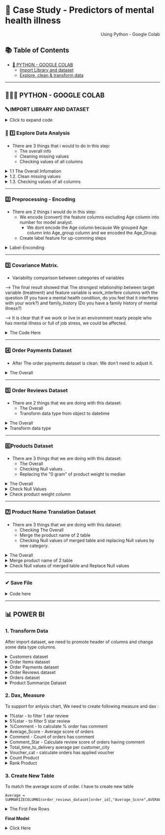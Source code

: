 # 🛒 Case Study - Predictors of mental health illness

<p align="right"> Using Python - Google Colab </p>


## :books: Table of Contents <!-- omit in toc -->

- [🔢 PYTHON - GOOGLE COLAB](#-python---google-colab)
  - [Import Library and dataset](#-import-library-and-dataset)
  - [Explore, clean & transform data](#-import-library-and-dataset)

---

## 👩🏼‍💻 PYTHON - GOOGLE COLAB

### 🔤 IMPORT LIBRARY AND DATASET 

<details><summary> Click to expand code </summary>
  
```python
#Import library
import numpy as np # linear algebra
import pandas as pd # data processing, CSV file I/O (e.g. pd.read_csv)
import seaborn as sns
import matplotlib.pyplot as plt
%matplotlib inline
from scipy import stats
from scipy.stats import randint

# prep
from sklearn.model_selection import train_test_split
from sklearn import preprocessing
from sklearn.datasets import make_classification
from sklearn.preprocessing import binarize, LabelEncoder, MinMaxScaler

# models
from sklearn.linear_model import LogisticRegression
from sklearn.tree import DecisionTreeClassifier
from sklearn.ensemble import RandomForestClassifier, ExtraTreesClassifier

# Validation libraries
from sklearn import metrics
from sklearn.metrics import accuracy_score, mean_squared_error, precision_recall_curve
from sklearn.model_selection import cross_val_score


#ensemble
from sklearn.ensemble import BaggingClassifier, AdaBoostClassifier, GradientBoostingClassifier
from sklearn.neighbors import KNeighborsClassifier
from sklearn.model_selection import GridSearchCV, RandomizedSearchCV
```

```python
#import dataset
df = pd.read_csv('/content/ex1.csv')
```
  
</details>

### 🔎 1️⃣ Explore Data Analysis

- There are 3 things that i would to do in this step:
  - The overall info 
  - Cleaning missing values
  - Checking values of all columns

<details><summary> 1.1 The  Overall Infomation </summary>
  
```python
df.head() 
```
![image](https://user-images.githubusercontent.com/101379141/203503490-5e514c69-a860-473a-8757-cd83a3633716.png)
  
```python
df.tail()
```
![image](https://user-images.githubusercontent.com/101379141/203503535-a3fc7b50-444a-4506-a7c5-8984730d99d2.png)
    
```python
df.info()
```  
![image](https://user-images.githubusercontent.com/101379141/203503625-bfb615ca-a92a-4448-933c-205182de4e92.png)
  
```python
df.describe()
```    
![image](https://user-images.githubusercontent.com/101379141/203503686-fe20ffc2-6892-4341-9040-3fff5d5b5a85.png)

</details>

<details><summary> 1.2. Clean missing values </summary>  
  
<br> We would check and clean the null values of all columns, beside that we also drop some unnecessary columns.
  
<details><summary> 1.2.a Check Null values </summary>

 ```python
df.isnull().sum()
 ```
![image](https://user-images.githubusercontent.com/101379141/203505779-681fc8b1-c367-4e7a-aa67-2773c0e35c14.png)

```python
#% Null values
dict_null = dict()
for i in df.columns:
  dict_null[i] = df[i].isnull().sum()/len(df['Timestamp'])*100
df1 = pd.DataFrame.from_dict(dict_null.items())
print(df1)
```
![image](https://user-images.githubusercontent.com/101379141/203506087-1709522f-ec27-4784-a498-6b36f1365956.png)

   
```python
df.drop(columns = ['Timestamp','state','Country','comments'], inplace = True)
df.isnull().sum()
```
![image](https://user-images.githubusercontent.com/101379141/203506299-8d4aef53-5e1f-49fd-8940-03d0c286e987.png)

</details>
 
<details><summary>  1.2.b Clean missing values of self_employed column  </summary>

 ``` python
df['self_employed'].unique() 
```
![image](https://user-images.githubusercontent.com/101379141/203506826-e7248295-e214-4fd2-bd75-c2391eb6f833.png)
  
  
```python
df['self_employed'].value_counts()
```
![image](https://user-images.githubusercontent.com/101379141/203506911-41280ea0-f49e-4196-b4bd-9497361deed7.png)

```python
# Replace Null values by the mode 
df['self_employed'].replace(np.NaN,'No',inplace=True)
df['self_employed'].unique()
```
![image](https://user-images.githubusercontent.com/101379141/203507148-ad53076c-7f10-4801-a248-d94f90f09baa.png)

 </details> 

<details><summary> 1.2.c Clean missing values of work_interfere column </summary>

```python
df['work_interfere'].unique()
```
![image](https://user-images.githubusercontent.com/101379141/203507974-d8980080-f83a-451d-b1bc-ecd729da0aa6.png)

```python
df['work_interfere'].value_counts()
```
![image](https://user-images.githubusercontent.com/101379141/203508032-bac8d92a-268a-4841-8cf6-d24f17911047.png)
  
```python
# Replace Null values
df['work_interfere'].replace(np.NaN, "Don't Know",inplace = True)
df['work_interfere'].value_counts()
```
![image](https://user-images.githubusercontent.com/101379141/203508172-adf418ec-db39-473b-bbe8-8fd0ffc85abf.png)

</details> 

<details><summary> Dataset with 0 Null values </summary>

```python
df.isnull().sum()
```
![image](https://user-images.githubusercontent.com/101379141/203508526-5e04e1b0-ae0a-4dfa-9717-c0dc7fa2a644.png)

</details> 
  
</details> 

<details><summary> 1.3. Checking values of all columns </summary>  

<br> After check values of all columns, we can see that there are some outliers in Gender and Age column 

<details><summary> Code here </summary> 
  
```python
my_list = df.columns.values.tolist()

for column in my_list:
  print(column)
  print(df[column].unique())  
```
![image](https://user-images.githubusercontent.com/101379141/203513372-7c48e84f-c537-478a-ab5c-09abb088f4b5.png)
![image](https://user-images.githubusercontent.com/101379141/203513431-d8c289e9-7e02-4aad-b761-bb13d1f93d98.png)

</details> 

<details><summary> 1.3.a Age Column </summary>  

```python
from matplotlib.pyplot import figure

figure(figsize=(10, 10))
df['Age'].value_counts().plot( kind= 'bar')  
```
![image](https://user-images.githubusercontent.com/101379141/203514344-2a02fc03-4f88-46a1-be28-ddd5d1fa556e.png)

```python
outliers =[]
for age in df['Age'].values:
  if age < 0 or age >100 :
    outliers.append(age)
    print(outliers)   
```
![image](https://user-images.githubusercontent.com/101379141/203514466-7edf6a18-6b0a-4bac-887d-33fd9c2908da.png)

```python
#Because There is only 5 outliers comparing total 1259 entries, so we can remove values of outliers

df = df.loc[(df['Age'] > 18) & (df['Age'] <100)]
                                                 
# 0 values means no outliers 
print(df[df["Age"].isin(outliers)] )
                                                
```
![image](https://user-images.githubusercontent.com/101379141/203514808-8a94c840-5fe3-46c7-b6a0-489d50ccaeb3.png)

```python
#Grouping Age
Age_Group = pd.cut(df['Age'],bins=[17,23,30,61,100],labels=['18-22', '23-30 ','30-60', '> 61'])
df.insert(23,'Age_Group',Age_Group)
df['Age_Group'].unique()                                                 
``` 
![image](https://user-images.githubusercontent.com/101379141/203514958-99f8b983-74e6-468b-9add-8bd849857770.png)     
                                                 
</details> 
  
<details><summary> 1.3.b Gender Column </summary>  

```python
df1= df['Gender'].unique()
print(df1)
```
![image](https://user-images.githubusercontent.com/101379141/203515507-eec125bc-adc6-44a8-8255-913128d85441.png)
  
```python
male_string = ["M", "Male", "male", "m", "Male-ish", "maile", "Cis Male", "Mal", "Male (CIS)","Make", "Male ", "Man","msle", "Mail", "cis male","Malr","Cis Man"]
female_string = ["Female", "female", "Cis Female", "F","Woman",  "f", "Femake","woman", "Female ", "cis-female/femme","Female (cis)","femail"]
others_string = ["Trans-female", "something kinda male?", "queer/she/they", "non-binary","Nah", "all", "Enby", "fluid", "Genderqueer", "Androgyne", "Agender", "male leaning androgynous", "Guy (-ish) ^_^", "Trans woman", "Neuter", "Female (trans)", "queer", "ostensibly male, unsure what that really means"]           

for index, row in df.iterrows():

    if str(row.Gender) in male_string:
        df['Gender'].replace(to_replace=row.Gender, value='male', inplace=True)

    if str(row.Gender) in female_string:
        df['Gender'].replace(to_replace=row.Gender, value='female', inplace=True)

    if str(row.Gender) in others_string:
        df['Gender'].replace(to_replace=row.Gender, value='other', inplace=True)


print(df['Gender'].unique())
```
![image](https://user-images.githubusercontent.com/101379141/203515581-7ec6c102-e6e8-413e-95eb-f5cd50487d08.png)
  
</details> 
</details> 
</details> 
</details> 

---
  
### 2️⃣  Preprocessing - Encoding

- There are 2 things I would do in this step:
  - We encode (convert) the feature columns excluding Age column into number for model analyst.
    - We dont encode the Age column because We grouped Age column into Age_group column and we encoded the Age_Group.
  - Create label feature for up-comming steps

<details><summary> Label-Enconding  </summary>
  
```python
label_dict = {}
#Label-Enconding
le = preprocessing.LabelEncoder()
for feature in df.columns:
  if feature != 'Age':
    le.fit(df[feature])
    le_name_mapping = dict(zip(le.classes_, le.transform(le.classes_)))
    df[feature] = le.transform(df[feature])
    # Get labels
    labelKey = 'label_' + feature
    labelValue = [*le_name_mapping]
    label_dict[labelKey] =labelValue
  else:
    label_dict['label_Age'] = list(df['Age'])

```
```python
df.info()
df.head() 
```
![image](https://user-images.githubusercontent.com/101379141/203689607-cac4134c-d4c6-4d42-809a-834013789ee5.png)
  
```python
for key, value in label_dict.items():     
    print(key, value)
```
![image](https://user-images.githubusercontent.com/101379141/203689659-b26ccd3c-3538-4125-8af9-d6b62cba9e5e.png)
  
</details>

---
### 3️⃣ Covariance Matrix.

- Variability comparison between categories of variables 

--> The final result showed that The strongest relationship between target variable (treatment) and feature variable is work_interfere columns with the question (If you have a mental health condition, do you feel that it interferes with your work?) and family_history (Do you have a family history of mental illness?)

--> It is clear that if we work or live in an environment nearly people who has mental illness or full of job stress, we could be affected. 

<details><summary> The  Code Here  </summary>

 ```python
 #correlation matrix
corrmat = df.corr()
f, ax = plt.subplots(figsize=(12, 9))
sns.heatmap(corrmat, vmax=.8, square=True);
plt.show()
 ```
![image](https://user-images.githubusercontent.com/101379141/203692179-340350ea-3d7f-4973-9d12-7afb062831b9.png)

```python
#treatment correlation matrix
k = 10 #number of variables for heatmap
cols = corrmat.nlargest(k, 'treatment')['treatment'].index
cm = np.corrcoef(df[cols].values.T)
sns.set(font_scale=1.25)
hm = sns.heatmap(cm, cbar=True, annot=True, square=True, fmt='.2f', annot_kws={'size': 10}, yticklabels=cols.values, xticklabels=cols.values)
plt.show()  
```
![image](https://user-images.githubusercontent.com/101379141/203692256-78d617f8-6243-4fe8-8a03-3ea149154f60.png)

  
</details>
 
---
### 4️⃣ Order Payments Dataset

- After The order payments dataset is clean. We don't need to adjust it.

<details><summary> The  Overall  </summary>

 ```python
 order_payments.head() 
 ```
![image](https://user-images.githubusercontent.com/101379141/202591939-ccd8d81a-2a52-4cab-affc-efded8b4b934.png)

```python
order_payments.info() 
```
![image](https://user-images.githubusercontent.com/101379141/202591974-428d8f50-9fd3-4ce2-b206-8dbbd40c60e1.png)

  
```python
order_payments['payment_type'].unique() 
```
![image](https://user-images.githubusercontent.com/101379141/202591995-81284279-97c3-49a2-a953-f3b0b3bab9cb.png)
  
</details>

---
### 5️⃣ Order Reviews Dataset

- There are 2 things that we are doing with this dataset:
  - The Overall
  - Transform data type from object to datetime 

<details><summary> The  Overall  </summary>

 ```python
 order_reviews.head() 
 ```
![image](https://user-images.githubusercontent.com/101379141/202593250-30d0b6e6-fd98-4413-98ac-93772b75b8d7.png)
  
```python
order_reviews.info() 
```
![image](https://user-images.githubusercontent.com/101379141/202593274-eb0ce20e-5c1e-4b96-8936-ed3a2d43536a.png)
  
```python
order_reviews['review_score'].value_counts()
```
![image](https://user-images.githubusercontent.com/101379141/202593298-38b5ceb6-5e8d-4695-93c6-8d624c479258.png)
 
</details>

<details><summary> Transform data type  </summary>

```python
 order_reviews['review_creation_date'] = pd.to_datetime(order_reviews['review_creation_date'])
order_reviews['review_answer_timestamp'] = pd.to_datetime(order_reviews['review_answer_timestamp'])

order_reviews['review_creation_date'] = order_reviews.review_creation_date.dt.strftime('%m/%d/%Y')
order_reviews['review_answer_timestamp'] = order_reviews.review_answer_timestamp.dt.strftime('%m/%d/%Y')
order_reviews.head(5)
 ```
  
![image](https://user-images.githubusercontent.com/101379141/202593442-736774bf-875a-4ff0-a273-bb31b2958a31.png)
 
</details>

---  
###  6️⃣Products Dataset
  
- There are 3 things that we are doing with this dataset:
  - The Overall
  - Checking Null values .
  - Replacing the "0 gram" of product weight to median

<details><summary> The  Overall  </summary>
  
 ```python
 products.head() 
 ```
![image](https://user-images.githubusercontent.com/101379141/202595562-89179cb5-d1b8-4503-ac9b-908cc286c44a.png)
  
```python
products.info() 
```
![image](https://user-images.githubusercontent.com/101379141/202595592-4a82a95a-9136-48ed-bba7-2fa4bc89777c.png)

  
```python
products.describe()
``` 
![image](https://user-images.githubusercontent.com/101379141/202595632-653f740c-1449-4279-a542-d9d506b269bf.png)

```python
# Min of product_weight_g = 0 , so we check this column to make sure there is nothing anomaly
products[products['product_weight_g']== 0]  
```
  
 ![image](https://user-images.githubusercontent.com/101379141/202595685-8a7e6a1c-c51d-4c21-a6b4-779cce86637b.png)

</details>

<details><summary> Check Null Values </summary>

```python
  #Check Null Values
  products.isnull().sum()
  ```
  ![image](https://user-images.githubusercontent.com/101379141/202596089-660af9b9-c2b1-4f9b-b894-945d6c388aba.png)


```python  
#Check Null values of category name column
products[products['product_category_name'].isnull() == True]
```
![image](https://user-images.githubusercontent.com/101379141/202596188-5f0c384f-8126-4b1e-b4b6-fc80c8d0841b.png)

```python
#Check Null values of weight column
products[products['product_weight_g'].isnull() == True]
```
  
![image](https://user-images.githubusercontent.com/101379141/202596235-c4e5dffb-90cf-4c80-97a0-3d14e83ba554.png)  

 ```python
  #Drop all 610 Null value rows , because they are not significant ( 610  rows compare to 32951 total entries )
  products = products.dropna()  
  products.isnull().sum()  
 ```
 ![image](https://user-images.githubusercontent.com/101379141/202596277-466fbd1b-d48b-4621-87a7-de256a357f78.png)
                                                                                       
</details>  

<details><summary> Check product weight column </summary>

  ```python
  #Check product_weight_g distribution
  sns.distplot(products['product_weight_g'])
  ```
  ![image](https://user-images.githubusercontent.com/101379141/202597280-5893fdcf-addb-40af-8b80-13b6561c8070.png)
  
  ```python
  #Replace "0" values of weight to "median"
  products['product_weight_g']= products['product_weight_g'].replace(0, products['product_weight_g'].median())  
  ```
  
  ```python
  products.describe()
  ```
  ![image](https://user-images.githubusercontent.com/101379141/202597233-2e49fc07-7420-4dad-98a2-39934266b62a.png)
  
</details>  

---  
### 7️⃣ Product Name Translation Dataset
  
- There are 3 things that we are doing with this dataset:
  - Checking The Overall  
  - Merge the product name of 2 table  
  - Checking Null values of merged table and replacing Null values by new category. 

<details><summary> The Overall </summary>

```python
product_name_translation.head()
```
![image](https://user-images.githubusercontent.com/101379141/202599864-11041880-bf87-475b-b51e-2fb433797183.png)

```python
product_name_translation.info()
```
  
![image](https://user-images.githubusercontent.com/101379141/202599948-948b1539-f4af-48cd-b166-b622589b4209.png)
  
</details>  

<details><summary> Merge product name of 2 table </summary>

```python
#Compare the product name of 2 table 
print(product_name_translation['product_category_name'].nunique())
print(products['product_category_name'].nunique()) 
```
![image](https://user-images.githubusercontent.com/101379141/202600071-0df0c1bc-816a-48df-8eef-aa62d1f147b6.png)

```python
product_summarize = products.merge(product_name_translation,how ='left', on = 'product_category_name' )  
```
  
</details>  

<details><summary> Check Null values of merged table and Replace Null values </summary>
  
```python
#Check Null values
product_summarize.isnull().sum()  
```
![image](https://user-images.githubusercontent.com/101379141/202600293-a3e49db7-04e0-4845-8eb0-f3ee59b72501.png)

```python
product_summarize[product_summarize['product_category_name_english'].isnull() == True]  
```
![image](https://user-images.githubusercontent.com/101379141/202600383-93313b22-bed2-4d2c-836b-27bf91d69c18.png)

```python
#Replace Null Value by Unspecified

product_summarize['product_category_name_english'] = product_summarize['product_category_name_english'].fillna(value ='Unspecified')  
product_summarize.isnull().sum()  

```
![image](https://user-images.githubusercontent.com/101379141/202600501-2c762e90-fa24-4e68-a958-ca4564de51c6.png)
    
</details>  

---
### ✔ Save File 

<details><summary> Code here  </summary>

```python
#File customers
customers.to_csv('/content/drive/MyDrive/Final/De 1/customers_dataset.csv',index=False)

#File orders dataset
orders.to_csv('/content/drive/MyDrive/Final/De 1/orders_dataset.csv',index=False)

#File orders items
order_items.to_csv('/content/drive/MyDrive/Final/De 1/order_items_dataset.csv',index=False)

#File order payments
order_payments.to_csv('/content/drive/MyDrive/Final/De 1/order_payments_dataset.csv',index=False)

#File order review
order_reviews.to_csv('/content/drive/MyDrive/Final/De 1/order_reviews_dataset.csv',index=False)

#Merged file of product & produc_translation 
product_summarize.to_csv('/content/drive/MyDrive/Final/De 1/product_summarize_dataset.csv',index=False)

```
</details>  

---
## 📊 POWER BI

### 1. Transform Data

After import dataset, we need to promote header of columns and change some data type columns. 

<details><summary> Customers dataset  </summary>

 - Source (first 10 rows)
  
![image](https://user-images.githubusercontent.com/101379141/202607728-04d35ccc-0db2-49b4-97f8-0d6e2cb0c03c.png)
  
 - Transformed 
  
 ![image](https://user-images.githubusercontent.com/101379141/202607690-acfd75d9-4359-4af6-85b8-c98c78fac434.png)

</details>  

<details><summary> Order Items dataset  </summary>
 
- Source (first 10 rows)
  
 ![image](https://user-images.githubusercontent.com/101379141/202607942-2038f7a4-e235-4a46-ac7b-86e2b673b294.png)
  
- Transformed
  
 ![image](https://user-images.githubusercontent.com/101379141/202608029-b7bc5871-cca9-477f-a03b-773566b168aa.png)
  
</details>  


<details><summary> Order Payments dataset  </summary>

- Source (First 10 rows)
  ![image](https://user-images.githubusercontent.com/101379141/202608207-1e51c2b0-5257-458c-8560-acbe82bdc4ec.png)
  
- Transformed
  ![image](https://user-images.githubusercontent.com/101379141/202608270-29d59313-6861-4c00-a2e1-643fc7f92ccd.png)
</details>  

<details><summary> Order Reviews dataset  </summary>

- Source (First 10 rows)
![image](https://user-images.githubusercontent.com/101379141/202608439-6de93b9f-57e5-4dde-8baf-46037492f1d8.png)

- Transformed
![image](https://user-images.githubusercontent.com/101379141/202608488-a2aa5431-19b6-4203-bf35-3515ab38ebdf.png)

</details>  

<details><summary> Orders dataset  </summary>

- Source (First 10 rows)
 ![image](https://user-images.githubusercontent.com/101379141/202608610-952075c6-cc13-4447-af29-f3a0d6ca5d7d.png)
  
- Transformed
  ![image](https://user-images.githubusercontent.com/101379141/202608652-21c233c4-5298-4060-a50b-043992d4cfdd.png)

</details>  

<details><summary> Product Summarize Dataset  </summary>
  
- Source (First 10 rows)
![image](https://user-images.githubusercontent.com/101379141/202608743-b762ec37-e78f-4db7-ba56-fc6e6d2fd238.png)

- Transformed  
![image](https://user-images.githubusercontent.com/101379141/202608775-130d0dd2-b3ec-4063-9eb1-174b5270b585.png)

</details>  

### 2. Dax, Measure

To support for anlysis chart, We need to create following measure and dax :

<details><summary> 1%star - to filter 1 star review  </summary>

```
%1star = divide(calculate(count(order_items_dataset[English_name_product]),order_items_dataset[Average_score] = 1),count(order_items_dataset[English_name_product]))
  
```  
</details>  

  
<details><summary> 5%star - to filter 5 star review  </summary>

```
%5star = divide(calculate(count(order_items_dataset[English_name_product]),order_items_dataset[Average_score] = 5),count(order_items_dataset[English_name_product]))
```
</details>  


<details><summary> %Comment - to calculate % order has comment   </summary>

```
%Comment = Divide(CALCULATE(count(order_reviews_dataset[Comment]), order_reviews_dataset[Comment] = "Comment"),count(order_reviews_dataset[order_id]))
```
</details> 

<details><summary> Average_Score - Average score of orders   </summary>

```
Average_Score = SUM(order_items_dataset[Average_score])/count(order_items_dataset[order_id])
```
</details>

<details><summary> Comment - Count of orders has comment   </summary>

```
Comment = CALCULATE(count(order_reviews_dataset[Comment]),order_reviews_dataset[Comment] = "Comment")
```
</details>

<details><summary> Comment_Star - Calculate review score of orders having comment   </summary>

```
Comment_Star = calculate(count(order_reviews_dataset[review_score]),order_reviews_dataset[Comment] = "Comment")
```
</details>

<details><summary> Total_time_to_delivery average per customer_city   </summary>

```
Total_time_to_delivery average per customer_city = DIVIDE(sum(orders_dataset[Total_time_to_delivery]),count(orders_dataset[order_id]))
```
</details>

<details><summary> Voucher_cat - calculate orders has applied voucher  </summary>

```
Voucher_cat = Divide(CALCULATE(count(order_payments_dataset[payment_type]),order_payments_dataset[payment_type] = "voucher"),count(order_items_dataset[product_id]))
```
</details>

<details><summary> Count Product  </summary>

```
Count_Product = COUNT(order_items_dataset[English_name_product])
```
  
</details>

<details><summary> Rank Product  </summary>

```
Rank_Product = RANKX(all(order_items_dataset[English_name_product]),[Count_Product])
```
  
</details>

### 3. Create New Table

To match the average score of order. I have to create new table 

```
Average = SUMMARIZECOLUMNS(order_reviews_dataset[order_id],"Average_Score",AVERAGE(order_reviews_dataset[review_score]))
```
<details><summary> The First Few Rows  </summary>
 
![image](https://user-images.githubusercontent.com/101379141/202612783-d8974939-f0b0-43e3-a655-f003e98c0758.png)
  
</details>

**Final Model**

<details><summary> Click Here  </summary>

![image](https://user-images.githubusercontent.com/101379141/202614575-3ffb8db6-9e53-42af-8a08-99f5423c4a5e.png)

</details>

